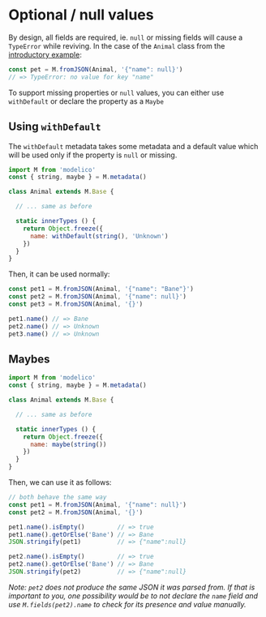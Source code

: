# Optional / null values

By design, all fields are required, ie. `null` or missing fields will cause a
`TypeError` while reviving. In the case of the `Animal` class from the
[introductory example](../README.md#introduction):

```js
const pet = M.fromJSON(Animal, '{"name": null}')
// => TypeError: no value for key "name"
```

To support missing properties or `null` values, you can either use
`withDefault` or declare the property as a `Maybe`

## Using `withDefault`

The `withDefault` metadata takes some metadata and a default value which will
be used only if the property is `null` or missing.

```js
import M from 'modelico'
const { string, maybe } = M.metadata()

class Animal extends M.Base {

  // ... same as before

  static innerTypes () {
    return Object.freeze({
      name: withDefault(string(), 'Unknown')
    })
  }
}
```

Then, it can be used normally:

```js
const pet1 = M.fromJSON(Animal, '{"name": "Bane"}')
const pet2 = M.fromJSON(Animal, '{"name": null}')
const pet3 = M.fromJSON(Animal, '{}')

pet1.name() // => Bane
pet2.name() // => Unknown
pet3.name() // => Unknown
```

## Maybes

```js
import M from 'modelico'
const { string, maybe } = M.metadata()

class Animal extends M.Base {

  // ... same as before

  static innerTypes () {
    return Object.freeze({
      name: maybe(string())
    })
  }
}
```

Then, we can use it as follows:

```js
// both behave the same way
const pet1 = M.fromJSON(Animal, '{"name": null}')
const pet2 = M.fromJSON(Animal, '{}')

pet1.name().isEmpty()         // => true
pet1.name().getOrElse('Bane') // => Bane
JSON.stringify(pet1)          // => {"name":null}

pet2.name().isEmpty()         // => true
pet2.name().getOrElse('Bane') // => Bane
JSON.stringify(pet2)          // => {"name":null}
```

_Note: `pet2` does not produce the same JSON it was parsed from. If that is
important to you, one possibility would be to not declare the `name` field and
use `M.fields(pet2).name` to check for its presence and value manually._
